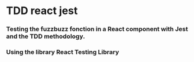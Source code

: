 # TDD react jest

### Testing the fuzzbuzz fonction in a React component with Jest and the TDD methodology.
### Using the library React Testing Library
